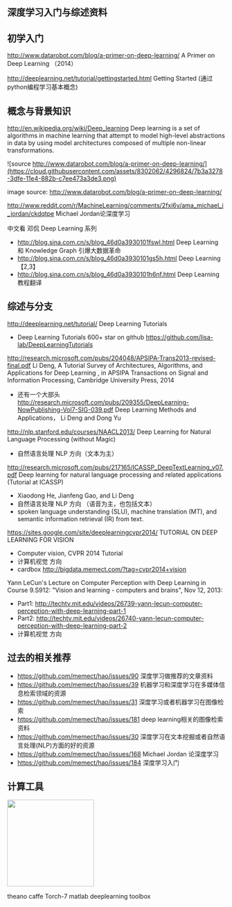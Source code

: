 ## 深度学习入门与综述资料



## 初学入门
http://www.datarobot.com/blog/a-primer-on-deep-learning/ A Primer on Deep Learning （2014）

http://deeplearning.net/tutorial/gettingstarted.html  Getting Started (通过python编程学习基本概念)


## 概念与背景知识
http://en.wikipedia.org/wiki/Deep_learning Deep learning is a set of algorithms in machine learning that attempt to model high-level abstractions in data by using model architectures composed of multiple non-linear transformations.

![source http://www.datarobot.com/blog/a-primer-on-deep-learning/](https://cloud.githubusercontent.com/assets/8302062/4296824/7b3a3278-3dfe-11e4-882b-c7ee473a3de3.png)

image source: http://www.datarobot.com/blog/a-primer-on-deep-learning/

http://www.reddit.com/r/MachineLearning/comments/2fxi6v/ama_michael_i_jordan/ckdqtpe  Michael Jordan论深度学习


中文看 邓侃  Deep Learning 系列
* http://blog.sina.com.cn/s/blog_46d0a3930101fswl.html  Deep Learning 和 Knowledge Graph 引爆大数据革命
* http://blog.sina.com.cn/s/blog_46d0a3930101gs5h.html Deep Learning 【2,3】
* http://blog.sina.com.cn/s/blog_46d0a3930101h6nf.html  Deep Learning 教程翻译


## 综述与分支

http://deeplearning.net/tutorial/ Deep Learning Tutorials
* Deep Learning Tutorials 600+ star on github https://github.com/lisa-lab/DeepLearningTutorials


http://research.microsoft.com/pubs/204048/APSIPA-Trans2013-revised-final.pdf
Li Deng, A Tutorial Survey of Architectures, Algorithms, and Applications for Deep Learning , in APSIPA Transactions on Signal and Information Processing, Cambridge University Press, 2014
* 还有一个大部头 http://research.microsoft.com/pubs/209355/DeepLearning-NowPublishing-Vol7-SIG-039.pdf  Deep Learning Methods and Applications， Li Deng and Dong Yu


http://nlp.stanford.edu/courses/NAACL2013/ Deep Learning for Natural Language Processing (without Magic)
* 自然语言处理 NLP 方向（文本为主）

http://research.microsoft.com/pubs/217165/ICASSP_DeepTextLearning_v07.pdf  Deep learning for natural language processing and related applications (Tutorial at ICASSP)
* Xiaodong He, Jianfeng Gao, and Li Deng
* 自然语言处理 NLP 方向 （语音为主，也包括文本）
* spoken language understanding (SLU), machine translation (MT), and semantic information retrieval (IR) from text.

https://sites.google.com/site/deeplearningcvpr2014/  TUTORIAL ON DEEP LEARNING FOR VISION
* Computer vision,  CVPR 2014 Tutorial 
* 计算机视觉 方向
* cardbox  http://bigdata.memect.com/?tag=cvpr2014+vision


Yann LeCun's Lecture on Computer Perception with Deep Learning in Course 9.S912: "Vision and learning - computers and brains", Nov 12, 2013:
* Part1: http://techtv.mit.edu/videos/26739-yann-lecun-computer-perception-with-deep-learning-part-1
* Part2: http://techtv.mit.edu/videos/26740-yann-lecun-computer-perception-with-deep-learning-part-2
* 计算机视觉 方向


## 过去的相关推荐

* https://github.com/memect/hao/issues/90 深度学习做推荐的文章资料
* https://github.com/memect/hao/issues/39 机器学习和深度学习在多媒体信息检索领域的资源
* https://github.com/memect/hao/issues/31 深度学习或者机器学习在图像检索
* https://github.com/memect/hao/issues/181 deep learning相关的图像检索资料
* https://github.com/memect/hao/issues/30 深度学习在文本挖掘或者自然语言处理(NLP)方面的好的资源
* https://github.com/memect/hao/issues/168  Michael Jordan 论深度学习
* https://github.com/memect/hao/issues/184  深度学习入门


## 计算工具
<img height=200 src="https://cloud.githubusercontent.com/assets/8302062/4296833/99106f56-3dfe-11e4-9437-10c29aefee67.jpg"/>

theano
caffe
Torch-7
matlab deeplearning toolbox

